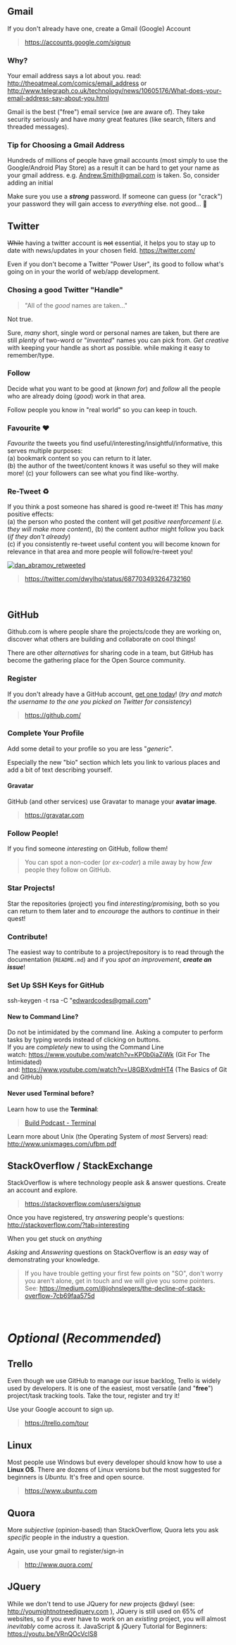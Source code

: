 
## Gmail

If you don't already have one, create a Gmail (Google) Account

> https://accounts.google.com/signup

### Why?

Your email address says a lot about you.
read: http://theoatmeal.com/comics/email_address
or http://www.telegraph.co.uk/technology/news/10605176/What-does-your-email-address-say-about-you.html

Gmail is the best ("free") email service (we are aware of).
They take security seriously and have *many* great features
(like search, filters and threaded messages).

### Tip for Choosing a Gmail Address
Hundreds of millions of people have gmail accounts
(most simply to use the Google/Android Play Store)
as a result it can be hard to get your name as your gmail address.
e.g. Andrew.Smith@gmail.com is taken. So, consider adding an initial

Make sure you use a ***strong*** password. If someone can guess (or "crack")
your password they will gain access to *everything* else. not good... :hankey:


## Twitter

~~While~~ having a twitter account is ~~not~~ essential, it helps you
to stay up to date with news/updates in your chosen field. https://twitter.com/

Even if you don't become a Twitter "Power User", its good to follow
what's going on in your the world of web/app development.

### Chosing a good Twitter "Handle"

> "All of the *good* names are taken..."

Not true.

Sure, *many* short, single word or personal names are taken,
but there are still *plenty* of two-word or "_invented_" names
you can pick from. *Get creative* with keeping your handle as short as possible.
while making it easy to remember/type.

### Follow

Decide what you want to be good at (_known for_) and _follow_ all
the people who are already doing (_good_) work in that area.

Follow people you know in "real world" so you can keep in touch.

### Favourite :heart:

*Favourite* the tweets you find useful/interesting/insightful/informative,
this serves multiple purposes:  
(a) bookmark content so you can return to it later.  
(b) the author of the tweet/content knows it was useful so they will make more!
(c) your followers can see what you find like-worthy.

### Re-Tweet :recycle:

If you think a post someone has shared is good re-tweet it!
This has *many* positive effects:  
(a) the person who posted the content will
get *positive reenforcement* (*i.e. they will make more content*),
(b) the content author might follow you back (*if they don't already*)  
(c) if you consistently re-tweet useful content you will become known
for relevance in that area and more people will follow/re-tweet you!

[![dan_abramov_retweeted](https://cloud.githubusercontent.com/assets/194400/12523324/0ee0ac2c-c14e-11e5-9e6c-de4717fa474c.png)](https://twitter.com/dwylhq/status/687703493264732160)

> https://twitter.com/dwylhq/status/687703493264732160

<br />

## GitHub

Github.com is where people share the projects/code they are working on,
discover what others are building and collaborate on cool things!

There are other _alternatives_ for sharing code in a team,
but GitHub has become the gathering place for the Open Source community.

### Register

If you don't already have a GitHub account, [get one today](https://github.com/dwyl/github-reference#how-to-sign-up)!
(_try and match the username to the one you picked on Twitter for consistency_)

> https://github.com/

### Complete Your Profile

Add some detail to your profile so you are less "_generic_".

Especially the new "bio" section which lets you link
to various places and add a bit of text describing yourself.

#### Gravatar

GitHub (and other services) use Gravatar to manage your **avatar image**.

> https://gravatar.com

### Follow People!

If you find someone _interesting_ on GitHub, follow them!

> You can spot a non-coder (*or ex-coder*) a mile away by how _few_
people they follow on GitHub.

### Star Projects!

Star the repositories (project) you find _interesting/promising_,
both so you can return to them later and to _encourage_ the
authors to _continue_ in their quest!

### Contribute!

The easiest way to contribute to a project/repository is to read through
the documentation (`README.md`) and if you _spot an improvement_, _**create an issue**_!


### Set Up SSH Keys for GitHub

ssh-keygen -t rsa -C "edwardcodes@gmail.com"

#### New to Command Line?

Do not be intimidated by the command line.
Asking a computer to perform tasks by typing words instead of
clicking on buttons.  
If you are *completely* new to using the Command Line <br /> watch:
https://www.youtube.com/watch?v=KP0b0iaZiWk (Git For The Intimidated) <br />
and: https://www.youtube.com/watch?v=U8GBXvdmHT4 (The Basics of Git and GitHub)

#### Never used Terminal before?

Learn how to use the **Terminal**:

> [Build Podcast - Terminal](http://vimeo.com/43649618)

Learn more about Unix (the Operating System of *most* Servers)
read: http://www.unixmages.com/ufbm.pdf

## StackOverflow / StackExchange

StackOverflow is where technology people ask & answer questions.
Create an account and explore.

> https://stackoverflow.com/users/signup

Once you have registered, try _answering_ people's questions:
http://stackoverflow.com/?tab=interesting

When you get stuck on _anything_

_Asking_ and _Answering_ questions on StackOverflow is an _easy_
way of demonstrating your knowledge.

> If you have trouble getting your first few points on "SO", don't worry
you aren't alone, get in touch and we will give you some pointers.  
See: https://medium.com/@johnslegers/the-decline-of-stack-overflow-7cb69faa575d


<br />

# *Optional* (*Recommended*)

## Trello

Even though we use GitHub to manage our issue backlog, Trello is widely used by developers.
It is one of the easiest, most versatile (and "**free**") project/task
tracking tools. Take the tour, register and try it!

Use your Google account to sign up.

> https://trello.com/tour

## Linux

Most people use Windows but every developer should know how to use a **Linux OS**. There are dozens of Linux versions but the most suggested for beginners is _Ubuntu._ It's free and open source.
>https://www.ubuntu.com

## Quora

More *subjective* (opinion-based) than StackOverflow, Quora lets
you ask *specific* people in the industry a question.

Again, use your gmail to register/sign-in

> http://www.quora.com/


## JQuery

While we don't tend to use JQuery for *new* projects @dwyl
(see: http://youmightnotneedjquery.com ),
JQuery is still used on 65% of websites, so if you ever have
to work on an _existing_ project, you will almost _inevitably_
come across it.
JavaScript & jQuery Tutorial for Beginners:
https://youtu.be/VRnQOcVclS8
